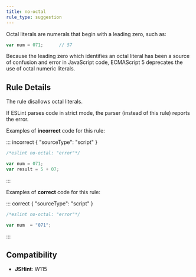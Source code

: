 ```yaml
---
title: no-octal
rule_type: suggestion
---
```




Octal literals are numerals that begin with a leading zero, such as:

```js
var num = 071;      // 57
```

Because the leading zero which identifies an octal literal has been a source of confusion and error in JavaScript code, ECMAScript 5 deprecates the use of octal numeric literals.

## Rule Details

The rule disallows octal literals.

If ESLint parses code in strict mode, the parser (instead of this rule) reports the error.

Examples of **incorrect** code for this rule:

::: incorrect { "sourceType": "script" }

```js
/*eslint no-octal: "error"*/

var num = 071;
var result = 5 + 07;
```

:::

Examples of **correct** code for this rule:

::: correct { "sourceType": "script" }

```js
/*eslint no-octal: "error"*/

var num  = "071";
```

:::

## Compatibility

* **JSHint**: W115
